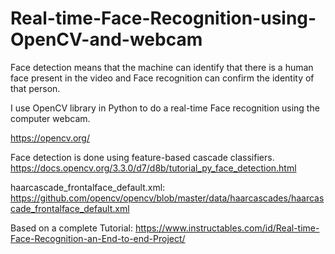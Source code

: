 # Real-time-Face-Recognition-using-OpenCV-and-webcam

Face detection means that the machine can identify that there is a human face present in the video and Face recognition can confirm the identity of that person. 

I use OpenCV library in Python to do a real-time Face recognition using the computer webcam.


https://opencv.org/

Face detection is done using feature-based cascade classifiers.
https://docs.opencv.org/3.3.0/d7/d8b/tutorial_py_face_detection.html

haarcascade_frontalface_default.xml: 
https://github.com/opencv/opencv/blob/master/data/haarcascades/haarcascade_frontalface_default.xml

Based on a complete Tutorial:
https://www.instructables.com/id/Real-time-Face-Recognition-an-End-to-end-Project/





